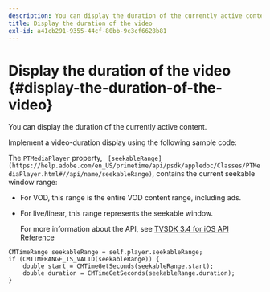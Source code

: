 ```yaml
---
description: You can display the duration of the currently active content.
title: Display the duration of the video
exl-id: a41cb291-9355-44cf-80bb-9c3cf6628b81
---
```

# Display the duration of the video {#display-the-duration-of-the-video}

You can display the duration of the currently active content.

Implement a video-duration display using the following sample code:

The `PTMediaPlayer` property, ` [seekableRange](https://help.adobe.com/en_US/primetime/api/psdk/appledoc/Classes/PTMediaPlayer.html#//api/name/seekableRange)`, contains the current seekable window range:

* For VOD, this range is the entire VOD content range, including ads. 
* For live/linear, this range represents the seekable window.

   For more information about the API, see [TVSDK 3.4 for iOS API Reference](https://help.adobe.com/en_US/primetime/api/psdk/appledoc_v3/index.html)

<!--<a id="example_A153BE3AC03F43C6BF3A156316A08CD3"></a>-->

```
CMTimeRange seekableRange = self.player.seekableRange;  
if (CMTIMERANGE_IS_VALID(seekableRange)) { 
    double start = CMTimeGetSeconds(seekableRange.start);  
    double duration = CMTimeGetSeconds(seekableRange.duration); 
}
```
